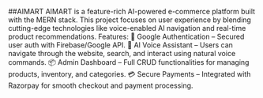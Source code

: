 ##AIMART 
AIMART is a feature-rich AI-powered e-commerce platform built with the MERN stack. This project focuses on user experience by blending cutting-edge technologies like voice-enabled AI navigation and real-time product recommendations.
Features:
🔐 Google Authentication – Secured user auth with Firebase/Google API.
🧠 AI Voice Assistant – Users can navigate through the website, search, and interact using natural voice commands.
📦 Admin Dashboard – Full CRUD functionalities for managing products, inventory, and categories.
💳 Secure Payments – Integrated with Razorpay for smooth checkout and payment processing.
